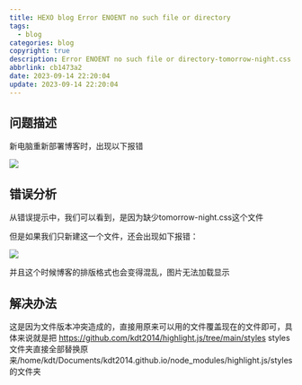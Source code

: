 ```yaml
---
title: HEXO blog Error ENOENT no such file or directory
tags:
  - blog
categories: blog
copyright: true
description: Error ENOENT no such file or directory-tomorrow-night.css
abbrlink: cb1473a2
date: 2023-09-14 22:20:04
update: 2023-09-14 22:20:04
---
```


## 问题描述

新电脑重新部署博客时，出现以下报错

![](https://s2.loli.net/2023/09/14/5DO6XURxpyCHlNd.png)

## 错误分析

从错误提示中，我们可以看到，是因为缺少tomorrow-night.css这个文件

但是如果我们只新建这一个文件，还会出现如下报错：

![](https://s2.loli.net/2023/09/14/DbSHdjhBsIyZT16.png)

并且这个时候博客的排版格式也会变得混乱，图片无法加载显示

## 解决办法

这是因为文件版本冲突造成的，直接用原来可以用的文件覆盖现在的文件即可，具体来说就是把 https://github.com/kdt2014/highlight.js/tree/main/styles styles文件夹直接全部替换原来/home/kdt/Documents/kdt2014.github.io/node_modules/highlight.js/styles的文件夹

